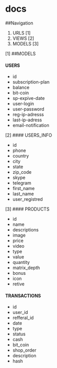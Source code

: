 # docs
##Navigation
1. URLS [1]
2. VIEWS [2]
3. MODELS [3]

[1] ##MODELS 

#### USERS
* id
* subscription-plan
* balance
* bit-coin
* sp-expive-date
* user-login
* user-password
* reg-ip-adresss
* last-ip-adress
* email-notification

[2] #### USERS_INFO 
* id
* phone
* country
* city
* state
* zip_code
* skype
* telegram
* first_name
* last_name
* user_registred

[3] #### PRODUCTS 
* id
* name
* descriptions
* image
* price
* video
* type
* value
* quantity
* matrix_depth
* bonus
* icon
* retive

#### TRANSACTIONS
* id
* user_id
* refferal_id
* date
* type
* status
* cash
* bit_coin
* shop_order
* description
* hash
